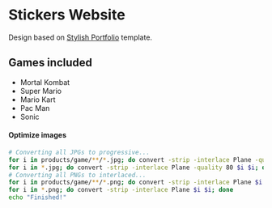 # Stickers Website

Design based on [Stylish Portfolio](https://startbootstrap.com/template-overviews/stylish-portfolio/) template.

## Games included

- Mortal Kombat
- Super Mario
- Mario Kart
- Pac Man
- Sonic

#### Optimize images

```sh
# Converting all JPGs to progressive...
for i in products/game/**/*.jpg; do convert -strip -interlace Plane -quality 80 $i $i; done
for i in *.jpg; do convert -strip -interlace Plane -quality 80 $i $i; done
# Converting all PNGs to interlaced...
for i in products/game/**/*.png; do convert -strip -interlace Plane $i $i; done
for i in *.png; do convert -strip -interlace Plane $i $i; done
echo "Finished!"
```
